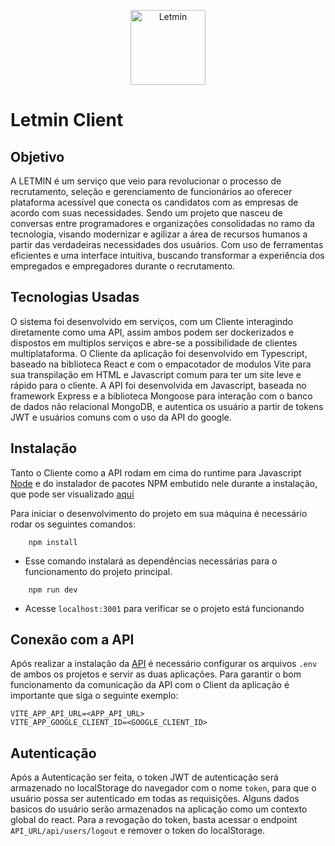 <p align="center">
    <img src="https://user-images.githubusercontent.com/69210720/185982833-789fde66-a3d4-401b-a9c3-efdbcbdfba2c.png" width="120" alt="Letmin">
</p>

# Letmin Client

## Objetivo
A LETMIN é um serviço que veio para revolucionar o processo de recrutamento, seleção e gerenciamento de funcionários ao oferecer plataforma acessível que conecta os candidatos com as empresas de acordo com suas necessidades. Sendo um projeto que nasceu de conversas entre programadores e organizações consolidadas no ramo da tecnologia, visando modernizar e agilizar a área de recursos humanos a partir das verdadeiras necessidades dos usuários. Com uso de ferramentas eficientes e uma interface intuitiva, buscando transformar a experiência dos empregados e empregadores durante o recrutamento.

## Tecnologias Usadas
O sistema foi desenvolvido em serviços, com um Cliente interagindo diretamente como uma API, assim ambos podem ser dockerizados e dispostos em multiplos serviços e abre-se a possibilidade de clientes multiplataforma.
O Cliente da aplicação foi desenvolvido em Typescript, baseado na biblioteca React e com o empacotador de modulos Vite para sua transpilação em HTML e Javascript comum para ter um site leve e rápido para o cliente.
A API foi desenvolvida em Javascript, baseada no framework Express e a biblioteca Mongoose para interação com o banco de dados não relacional MongoDB, e autentica os usuário a partir de tokens JWT e usuários comuns com o uso da API do google.

## Instalação
Tanto o Cliente como a API rodam em cima do runtime para Javascript [Node](https://nodejs.org/pt-br/) e do instalador de pacotes NPM embutido nele durante a instalação, que pode ser visualizado [aqui](resources/how-to-install.md)

Para iniciar o desenvolvimento do projeto em sua máquina é necessário rodar os seguintes comandos:

```
    npm install
```

- Esse comando instalará as dependências necessárias para o funcionamento do projeto principal.

```
    npm run dev
```

- Acesse `localhost:3001` para verificar se o projeto está funcionando

## Conexão com a API

Após realizar a instalação da [API](https://github.com/LETMIN-Corp/letmin-api) é necessário configurar os arquivos `.env` de ambos os projetos e servir as duas aplicações.
Para garantir o bom funcionamento da comunicação da API com o Client da aplicação é importante que siga o seguinte exemplo:

```
VITE_APP_API_URL=<APP_API_URL>
VITE_APP_GOOGLE_CLIENT_ID=<GOOGLE_CLIENT_ID>
```

## Autenticação

Após a Autenticação ser feita, o token JWT de autenticação será armazenado no localStorage do navegador com o nome `token`, para que o usuário possa ser autenticado em todas as requisições.
Alguns dados basicos do usuário serão armazenados na aplicação como um contexto global do react.
Para a revogação do token, basta acessar o endpoint `API_URL/api/users/logout` e remover o token do localStorage.


